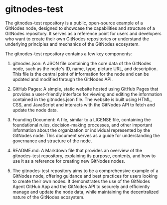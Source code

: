 # gitnodes-test

The gitnodes-test repository is a public, open-source example of a GitNodes node, designed to showcase the capabilities and structure of a GitNodes repository. It serves as a reference point for users and developers who want to create their own GitNodes repositories or understand the underlying principles and mechanics of the GitNodes ecosystem.

The gitnodes-test repository contains a few key components:

1. gitnodes.json: A JSON file containing the core data of the GitNodes node, such as the node's ID, name, type, picture URL, and description. This file is the central point of information for the node and can be updated and modified through the GitNodes API.

2. GitHub Pages: A simple, static website hosted using GitHub Pages that provides a user-friendly interface for viewing and editing the information contained in the gitnodes.json file. The website is built using HTML, CSS, and JavaScript and interacts with the GitNodes API to fetch and update the node data.

3. Founding Document: A file, similar to a LICENSE file, containing the foundational rules, decision-making processes, and other important information about the organization or individual represented by the GitNodes node. This document serves as a guide for understanding the governance and structure of the node.

4. README.md: A Markdown file that provides an overview of the gitnodes-test repository, explaining its purpose, contents, and how to use it as a reference for creating new GitNodes nodes.

5. The gitnodes-test repository aims to be a comprehensive example of a GitNodes node, offering guidance and best practices for users looking to create their own nodes. It demonstrates the use of the GitNodes Agent GitHub App and the GitNodes API to securely and efficiently manage and update the node data, while maintaining the decentralized nature of the GitNodes ecosystem.
